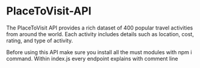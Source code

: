 # PlaceToVisit-API
The PlaceToVisit  API provides a rich dataset of 400 popular travel activities from around the world. Each activity includes details such as location, cost, rating, and type of activity.

Before using this API make sure you install all the must modules with npm i command.
Within index.js every endpoint explains with comment line
